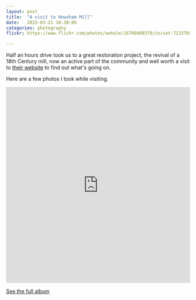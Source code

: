 ```yaml
---
layout: post
title:  "A visit to Howsham Mill"
date:   2015-03-21 18:30:00
categories: photography
flickr: https://www.flickr.com/photos/awhale/16709400370/in/set-72157651084927369/player/

---
```


Half an hours drive took us to a great restoration project, the revival of a 18th Century mill, now an active part of the community and well worth a visit to [their website](http://www.howshammill.org.uk) to find out what's going on.

Here are a few photos I took while visiting.

<iframe src="https://www.flickr.com/photos/awhale/16709400370/in/set-72157651084927369/player/" width="100%" height="535" frameborder="0" allowfullscreen webkitallowfullscreen mozallowfullscreen oallowfullscreen msallowfullscreen></iframe>

[See the full album](https://www.flickr.com/photos/awhale/sets/72157651084927369/)
